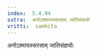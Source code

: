 ```yaml
---
index:  5.4.94
sutra:  अनोऽश्मायस्सरसाम् जातिसंज्ञयोः
vritti:  samhita 
---
```


अनोऽश्मायस्सरसाम् जातिसंज्ञयोः


